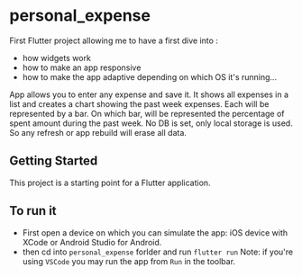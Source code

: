 # personal_expense

First Flutter project allowing me to have a first dive into :
-  how widgets work 
-  how to make an app responsive
-  how to make the app adaptive depending on which OS it's running...

App allows you to enter any expense and save it. It shows all expenses in a list and creates a chart showing the past week expenses. Each will be represented by a bar. On which bar, will be represented the percentage of spent amount during the past week.
No DB is set, only local storage is used. So any refresh or app rebuild will erase all data. 

## Getting Started

This project is a starting point for a Flutter application.

## To run it 

- First open a device on which you can simulate the app: iOS device with XCode or Android Studio for Android.
- then cd into `personal_expense` forlder and run `flutter run`
  Note: if you're using `VSCode` you may run the app from `Run` in the toolbar.